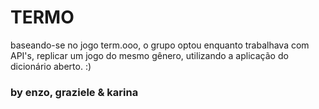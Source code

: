 <h1> TERMO </h1>
<p> baseando-se no jogo term.ooo, o grupo optou enquanto trabalhava com API's, replicar um jogo do mesmo gênero,
utilizando a aplicação do dicionário aberto. :)
</p>
<h3>by enzo, graziele & karina </h3>
